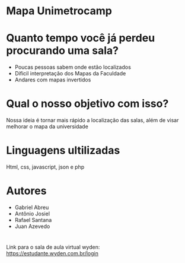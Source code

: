 # Mapa Unimetrocamp
#
# Quanto tempo você já perdeu procurando uma sala?
- Poucas pessoas sabem onde estão localizados
- Dificil interpretação dos Mapas da Faculdade
- Andares com mapas invertidos
#
# Qual o nosso objetivo com isso?
Nossa ideia é tornar mais rápido a localização das salas, além de visar melhorar o mapa da universidade
#
# Linguagens ultilizadas
Html, css, javascript, json e php

# Autores 
- Gabriel Abreu 
- Antônio Josiel 
- Rafael Santana 
- Juan Azevedo
#
Link para o sala de aula virtual wyden: https://estudante.wyden.com.br/login


